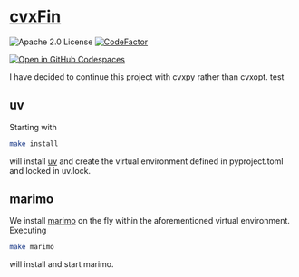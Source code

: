 # [cvxFin](https://tschm.github.io/cvxFin/book)

![Apache 2.0 License](https://img.shields.io/badge/License-APACHEv2-brightgreen.svg)
[![CodeFactor](https://www.codefactor.io/repository/github/tschm/cvxFin/badge)](https://www.codefactor.io/repository/github/tschm/cvxFin)

[![Open in GitHub Codespaces](https://github.com/codespaces/badge.svg)](https://codespaces.new/tschm/cvxFin)

I have decided to continue this project with cvxpy rather than cvxopt. test

## uv

Starting with

```bash
make install
```

will install [uv](https://github.com/astral-sh/uv) and create
the virtual environment defined in
pyproject.toml and locked in uv.lock.

## marimo

We install [marimo](https://marimo.io) on the fly within the aforementioned
virtual environment. Executing

```bash
make marimo
```

will install and start marimo.
